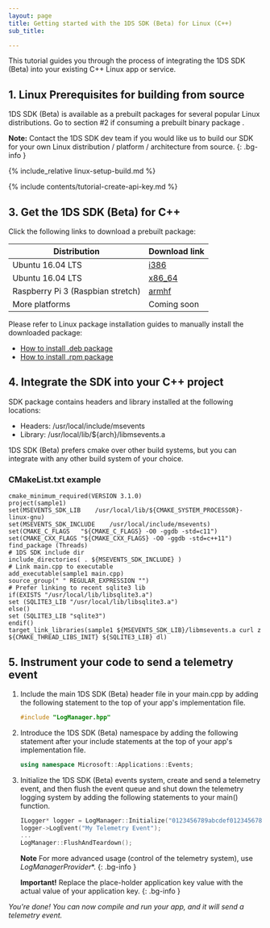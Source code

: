```yaml
---
layout: page
title: Getting started with the 1DS SDK (Beta) for Linux (C++)
sub_title:

---
```

This tutorial guides you through the process of integrating the 1DS SDK (Beta) into your existing C++ Linux app or service.

## 1. Linux Prerequisites for building from source

1DS SDK (Beta) is available as a prebuilt packages for several popular Linux distributions. Go to section #2 if consuming a prebuilt binary package .

**Note:** Contact the 1DS SDK dev team if you would like us to build our SDK for your own Linux distribution / platform / architecture from source.
{: .bg-info }

{% include_relative linux-setup-build.md %}

{% include contents/tutorial-create-api-key.md %}

## 3. Get the 1DS SDK (Beta) for C++

Click the following links to download a prebuilt package:

| Distribution | Download link |
|---|---|
| Ubuntu 16.04 LTS | [i386](https://ariamediahost.blob.core.windows.net/sdk/onesdk/msevents-sdk-1.0.349-ubuntu-16.04-i386.deb) |
| Ubuntu 16.04 LTS | [x86_64](https://ariamediahost.blob.core.windows.net/sdk/onesdk/msevents-sdk-1.0.349-ubuntu-16.04-x86_64.deb) |
| Raspberry Pi 3 (Raspbian stretch) | [armhf](https://ariamediahost.blob.core.windows.net/sdk/onesdk/msevents-sdk-1.0.349-debian-8-armhf.deb) |
| More platforms | Coming soon |

Please refer to Linux package installation guides to manually install the downloaded package:
* [How to install .deb package](https://askubuntu.com/questions/40779/how-do-i-install-a-deb-file-via-the-command-line)
* [How to install .rpm package](https://access.redhat.com/solutions/1189)

## 4. Integrate the SDK into your C++ project

SDK package contains headers and library installed at the following locations:

* Headers: /usr/local/include/msevents
* Library: /usr/local/lib/${arch}/libmsevents.a

1DS SDK (Beta) prefers cmake over other build systems, but you can integrate with any other build system of your choice.

### CMakeList.txt example

```
cmake_minimum_required(VERSION 3.1.0)
project(sample1)
set(MSEVENTS_SDK_LIB	/usr/local/lib/${CMAKE_SYSTEM_PROCESSOR}-linux-gnu)
set(MSEVENTS_SDK_INCLUDE	/usr/local/include/msevents)
set(CMAKE_C_FLAGS   "${CMAKE_C_FLAGS} -O0 -ggdb -std=c11")
set(CMAKE_CXX_FLAGS "${CMAKE_CXX_FLAGS} -O0 -ggdb -std=c++11")
find_package (Threads)
# 1DS SDK include dir
include_directories( . ${MSEVENTS_SDK_INCLUDE} )
# Link main.cpp to executable
add_executable(sample1 main.cpp)
source_group(" " REGULAR_EXPRESSION "")
# Prefer linking to recent sqlite3 lib
if(EXISTS "/usr/local/lib/libsqlite3.a")
set (SQLITE3_LIB "/usr/local/lib/libsqlite3.a")
else()
set (SQLITE3_LIB "sqlite3")
endif()
target_link_libraries(sample1 ${MSEVENTS_SDK_LIB}/libmsevents.a curl z ${CMAKE_THREAD_LIBS_INIT} ${SQLITE3_LIB} dl)
```

## 5. Instrument your code to send a telemetry event

1. Include the main 1DS SDK (Beta) header file in your main.cpp by adding the following statement to the top of your app's implementation file.

    ```cpp
    #include "LogManager.hpp"
    ```

1. Introduce the 1DS SDK (Beta) namespace by adding the following statement after your include statements at the top of your app's implementation file.

    ```cpp
    using namespace Microsoft::Applications::Events;
    ```

1. Initialize the 1DS SDK (Beta) events system, create and send a telemetry event, and then flush the event queue and shut down the telemetry
logging system by adding the following statements to your main() function.

    ```cpp
    ILogger* logger = LogManager::Initialize("0123456789abcdef0123456789abcdef-01234567-0123-0123-0123-0123456789ab-0123");
    logger->LogEvent("My Telemetry Event");
    ...
    LogManager::FlushAndTeardown();
    ```

    **Note** For more advanced usage (control of the telemetry system), use *LogManagerProvider**.
    {: .bg-info }

    **Important!** Replace the place-holder application key value with the actual value of your application key.
    {: .bg-info }

*You're done! You can now compile and run your app, and it will send a telemetry event.*
